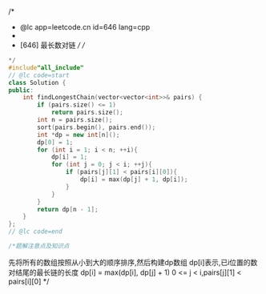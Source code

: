 /*
 * @lc app=leetcode.cn id=646 lang=cpp
 *
 * [646] 最长数对链
 */
/*
```C++
*/
#include"all_include"
// @lc code=start
class Solution {
public:
    int findLongestChain(vector<vector<int>>& pairs) {
        if (pairs.size() <= 1)
            return pairs.size();
        int n = pairs.size();
        sort(pairs.begin(), pairs.end());
        int *dp = new int[n]();
        dp[0] = 1;
        for (int i = 1; i < n; ++i){
            dp[i] = 1;
            for (int j = 0; j < i; ++j){
                if (pairs[j][1] < pairs[i][0]){
                    dp[i] = max(dp[j] + 1, dp[i]);
                }
            }
        }
        return dp[n - 1];
    }
};
// @lc code=end

/*题解注意点及知识点
 ```
先将所有的数组按照从小到大的顺序排序,然后构建dp数组
dp[i]表示,已i位置的数对结尾的最长链的长度
dp[i] = max(dp[i], dp[j] + 1)   0 <= j < i,pairs[j][1] < pairs[i][0]
 */